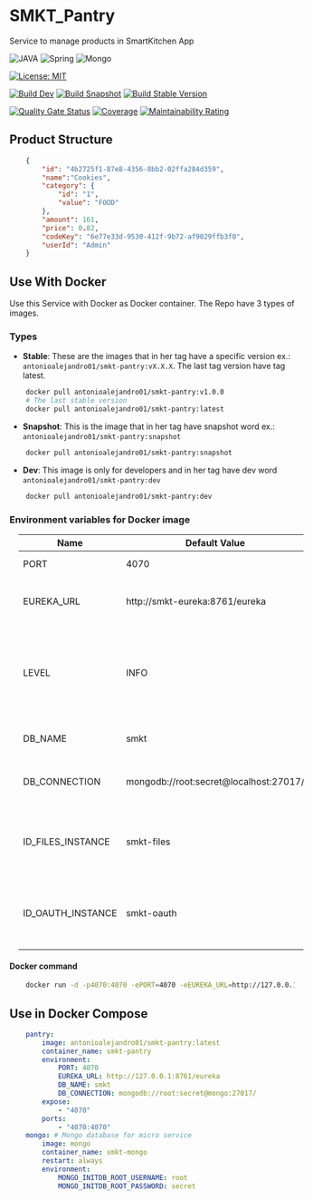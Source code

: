 # SMKT_Pantry

Service to manage products in SmartKitchen App

![JAVA](https://img.shields.io/badge/Java-ED8B00?style=for-the-badge&logo=java&logoColor=white) ![Spring](https://img.shields.io/badge/Spring-6DB33F?style=for-the-badge&logo=spring&logoColor=white) ![Mongo](https://img.shields.io/badge/MongoDB-4EA94B?style=for-the-badge&logo=mongodb&logoColor=white)

[![License: MIT](https://img.shields.io/badge/License-MIT-yellow.svg)](https://opensource.org/licenses/MIT) 

[![Build Dev](https://github.com/AntonioAlejandro01/SMKT_Pantry/actions/workflows/buildDevVersion.yml/badge.svg?branch=develop)](https://github.com/AntonioAlejandro01/SMKT_Pantry/actions/workflows/buildDevVersion.yml) [![Build Snapshot](https://github.com/AntonioAlejandro01/SMKT_Pantry/actions/workflows/BuildSnapshot.yml/badge.svg)](https://github.com/AntonioAlejandro01/SMKT_Pantry/actions/workflows/BuildSnapshot.yml) [![Build Stable Version](https://github.com/AntonioAlejandro01/SMKT_Pantry/actions/workflows/BuildRelease.yml/badge.svg)](https://github.com/AntonioAlejandro01/SMKT_Pantry/actions/workflows/BuildRelease.yml)

[![Quality Gate Status](https://sonarcloud.io/api/project_badges/measure?project=AntonioAlejandro01_SMKT_Pantry&metric=alert_status)](https://sonarcloud.io/dashboard?id=AntonioAlejandro01_SMKT_Pantry) [![Coverage](https://sonarcloud.io/api/project_badges/measure?project=AntonioAlejandro01_SMKT_Pantry&metric=coverage)](https://sonarcloud.io/dashboard?id=AntonioAlejandro01_SMKT_Pantry) [![Maintainability Rating](https://sonarcloud.io/api/project_badges/measure?project=AntonioAlejandro01_SMKT_Pantry&metric=sqale_rating)](https://sonarcloud.io/dashboard?id=AntonioAlejandro01_SMKT_Pantry)

## Product Structure

```JSON
    {
        "id": "4b2725f1-87e8-4356-8bb2-02ffa284d359",
        "name":"Cookies",
        "category": {
            "id": "1",
            "value": "FOOD"
        },
        "amount": 161,
        "price": 0.82,
        "codeKey": "6e77e33d-9530-412f-9b72-af9029ffb3f0",
        "userId": "Admin"
    }
 ```
## Use With Docker

Use this Service with Docker as Docker container. The Repo have 3 types of images. 

### Types

- **Stable**: These are the images that in her tag have a specific version ex.: ```antonioalejandro01/smkt-pantry:vX.X.X```. The last tag version have tag latest. 
```bash
    docker pull antonioalejandro01/smkt-pantry:v1.0.0
    # The last stable version
    docker pull antonioalejandro01/smkt-pantry:latest
 ```

- **Snapshot**: This is the image that in her tag have snapshot word ex.: ```antonioalejandro01/smkt-pantry:snapshot```
```bash 
    docker pull antonioalejandro01/smkt-pantry:snapshot
```

- **Dev**: This image is only for developers and in her tag have dev word ```antonioalejandro01/smkt-pantry:dev```
```bash
    docker pull antonioalejandro01/smkt-pantry:dev
 ```

### Environment variables for Docker image

<table align="center" width="100%" style="margin:1em;">
<thead>
    <tr>
        <th>Name</th>
        <th>Default Value</th>
        <th>Description</th>
    </tr>
</thead>
<tbody>
    <tr>
        <td>PORT</td>
        <td>4070</td>
        <td>Micro service port</td>
    </tr>
    <tr>
        <td>EUREKA_URL</td>
        <td>http://smkt-eureka:8761/eureka</td>
        <td>The url where the smkt-eureka be</td>
    </tr>
    <tr>
        <td>LEVEL</td>
        <td>INFO</td>
        <td>Log level for all log relational for this repo. <i>Recommend only change for development</i></td>
    </tr>
    <tr>
        <td>DB_NAME</td>
        <td>smkt</td>
        <td>Name for mongo database</td>
    </tr>
    <tr>
        <td>DB_CONNECTION</td>
        <td>mongodb://root:secret@localhost:27017/</td>
        <td>String connection to mongo database</td>
    </tr>
    <tr>
        <td>ID_FILES_INSTANCE</td>
        <td>smkt-files</td>
        <td>Id that service <a href="http://github.com/AntonioAlejandro01/SMKT_Files">smkt-files</a> have it in <a href="http://github.com/AntonioAlejandro01/SMKT_Eureka">smkt-eureka</a></td>
    </tr>
    <tr>
        <td>ID_OAUTH_INSTANCE</td>
        <td>smkt-oauth</td>
        <td>Id that service <a href="http://github.com/AntonioAlejandro01/SMKT_Oauth">smkt-oauth</a> have it in <a href="http://github.com/AntonioAlejandro01/SMKT_Eureka">smkt-eureka</a></td>
    </tr>
    
</tbody>
</table>


#### Docker command

```bash
    docker run -d -p4070:4070 -ePORT=4070 -eEUREKA_URL=http://127.0.0.1:8761/eureka -eDB_NAME=smkt -eDB_COLLECTION=products -eDB_CONNECTION=mongodb://root:secret@127.0.0.1:27017/ -t antonioalejandro01/smkt-pantry:latest
 ```

## Use in Docker Compose

```yaml
    pantry:
        image: antonioalejandro01/smkt-pantry:latest
        container_name: smkt-pantry
        environment:
            PORT: 4070
            EUREKA_URL: http://127.0.0.1:8761/eureka
            DB_NAME: smkt
            DB_CONNECTION: mongodb://root:secret@mongo:27017/
        expose:
            - "4070"
        ports: 
            - "4070:4070"
    mongo: # Mongo database for micro service
        image: mongo
        container_name: smkt-mongo
        restart: always
        environment:
            MONGO_INITDB_ROOT_USERNAME: root
            MONGO_INITDB_ROOT_PASSWORD: secret
```


